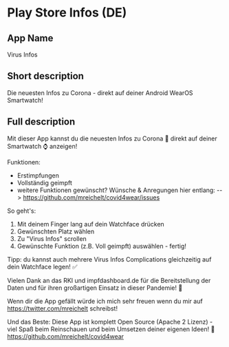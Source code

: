 # Play Store Infos (DE)

## App Name

Virus Infos

## Short description

Die neuesten Infos zu Corona - direkt auf deiner Android WearOS Smartwatch!

## Full description

Mit dieser App kannst du die neuesten Infos zu Corona 🦠 direkt auf deiner Smartwatch ⌚️ anzeigen!

Funktionen:
 - Erstimpfungen
 - Vollständig geimpft
 - weitere Funktionen gewünscht? Wünsche & Anregungen hier entlang:
   --> https://github.com/mreichelt/covid4wear/issues

So geht's:
1. Mit deinem Finger lang auf dein Watchface drücken
2. Gewünschten Platz wählen
3. Zu "Virus Infos" scrollen
4. Gewünschte Funktion (z.B. Voll geimpft) auswählen - fertig!

Tipp: du kannst auch mehrere Virus Infos Complications gleichzeitig auf dein Watchface legen! ✅

Vielen Dank an das RKI und impfdashboard.de für die Bereitstellung der Daten und für ihren großartigen Einsatz in dieser Pandemie! 👏

Wenn dir die App gefällt würde ich mich sehr freuen wenn du mir auf https://twitter.com/mreichelt schreibst!

Und das Beste: Diese App ist komplett Open Source (Apache 2 Lizenz) - viel Spaß beim Reinschauen und beim Umsetzen deiner eigenen Ideen! 🌟
https://github.com/mreichelt/covid4wear

